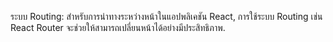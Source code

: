 ระบบ Routing: สำหรับการนำทางระหว่างหน้าในแอปพลิเคชัน React, การใช้ระบบ Routing เช่น React Router จะช่วยให้สามารถเปลี่ยนหน้าได้อย่างมีประสิทธิภาพ.